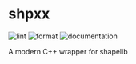 # shpxx

![lint](https://github.com/Notgnoshi/shpxx/actions/workflows/lint.yml/badge.svg?branch=main)
![format](https://github.com/Notgnoshi/shpxx/actions/workflows/format.yml/badge.svg?branch=main)
![documentation](https://github.com/Notgnoshi/shpxx/actions/workflows/documentation.yml/badge.svg?branch=main)

A modern C++ wrapper for shapelib
